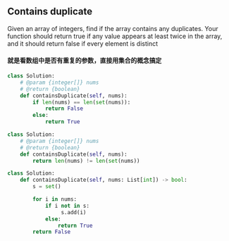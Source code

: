 ## Contains duplicate
Given an array of integers, find if the array contains any duplicates. Your function should return true if any value appears at least twice in the array, and it should return false if every element is distinct

#### 就是看数组中是否有重复的参数，直接用集合的概念搞定

```python
class Solution:
    # @param {integer[]} nums
    # @return {boolean}
    def containsDuplicate(self, nums):
        if len(nums) == len(set(nums)):
            return False
        else:
            return True
```

```python
class Solution:
    # @param {integer[]} nums
    # @return {boolean}
    def containsDuplicate(self, nums):
        return len(nums) != len(set(nums))
```

```python
class Solution:
    def containsDuplicate(self, nums: List[int]) -> bool:
        s = set()

        for i in nums:
            if i not in s:
                 s.add(i)
            else:
                return True
        return False
```